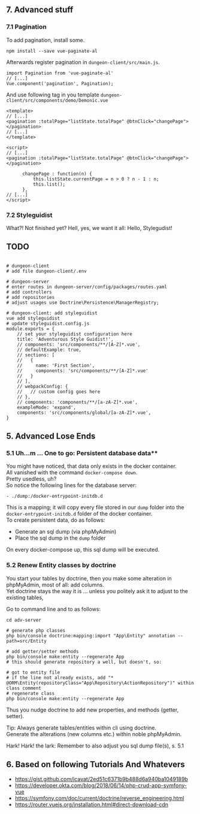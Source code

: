 ## 7. Advanced stuff 

### 7.1 Pagination

To add pagination, install some.

~~~cli
npm install --save vue-paginate-al
~~~

Afterwards register pagination in `dungeon-client/src/main.js`.

~~~vuejs
import Pagination from 'vue-paginate-al'
// [...]
Vue.component('pagination', Pagination);
~~~

And use following tag in you template `dungeon-client/src/components/demo/Demonic.vue`

~~~vue
<template>
// [...]
<pagination :totalPage="listState.totalPage" @btnClick="changePage"></pagination>
// [...]
</template>

<script>
// [...]
<pagination :totalPage="listState.totalPage" @btnClick="changePage"></pagination>

      changePage : function(n) {
          this.listState.currentPage = n > 0 ? n - 1 : n;
          this.list();
      },
// [...]
</script>
~~~

### 7.2 Styleguidist

What?! Not finished yet? Hell, yes, we want it all: Hello, Stylegudist!

## TODO 

~~~

# dungeon-client
# add file dungeon-client/.env

# dungeon-server
# enter routes in dungeon-server/config/packages/routes.yaml
# add controllers 
# add repositories
# adjust usages use Doctrine\Persistence\ManagerRegistry;

# dungeon-client: add styleguidist
vue add styleguidist
# update styleguidist.config.js
module.exports = {
	// set your styleguidist configuration here
	title: 'Adventurous Style Guidist!',
	// components: 'src/components/**/[A-Z]*.vue',
	// defaultExample: true,
	// sections: [
	//   {
	//     name: 'First Section',
	//     components: 'src/components/**/[A-Z]*.vue'
	//   }
	// ],
	// webpackConfig: {
	//   // custom config goes here
	// },
	// components: 'components/**/[a-zA-Z]*.vue',
	exampleMode: 'expand',
	components: 'src/components/global/[a-zA-Z]*.vue',
}

~~~



## 5. Advanced Lose Ends

### 5.1 Uh...m ... One to go: Persistent database data** 

You might have noticed, that data only exists in the docker container.  
All vanished with  the command `docker-compose down`.  
Pretty usedless, uh?  
So notice the following lines for the database server:

~~~
- ./dump:/docker-entrypoint-initdb.d
~~~

This is a mapping; it will copy every file stored in our `dump` folder into the `docker-entrypoint-initdb.d` folder of the docker container.  
To create persistent data, do as follows:

* Generate an sql dump (via phpMyAdmin)
* Place the sql dump in the `dump` folder

On every docker-compose up, this sql dump will be executed. 

### 5.2 Renew Entity classes by doctrine

You start your tables by doctrine, then you make some alteration in phpMyAdmin, most of all: add columns.  
Yet doctrine stays the way it is ... unless you politely ask it to adjust to the existing tables,

Go to command line and to as follows:

~~~
cd adv-server

# generate php classes
php bin/console doctrine:mapping:import "App\Entity" annotation --path=src/Entity

# add getter/setter methods
php bin/console make:entity --regenerate App
# this should generate repository a well, but doesn't, so:

# got to entity file
# if the line not already exists, add "* @ORM\Entity(repositoryClass="App\Repository\ActionRepository")" within class comment
# regenerate class
php bin/console make:entity --regenerate App
~~~

Thus you nudge doctrine to add new properties, and methods (getter, setter).

Tip: Always generate tables/entities within cli using doctrine.     
Generate the alterations (new columns etc.) within noble phpMyAdmin.

Hark! Hark! the lark: Remember to also adjust you sql dump file(s), s. 5.1  

## 6. Based on following Tutorials And Whatevers

* <https://gist.github.com/jcavat/2ed51c6371b9b488d6a940ba1049189b>
* <https://developer.okta.com/blog/2018/06/14/php-crud-app-symfony-vue>
* <https://symfony.com/doc/current/doctrine/reverse_engineering.html>
* <https://router.vuejs.org/installation.html#direct-download-cdn>
